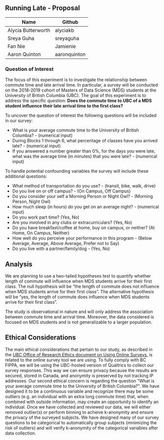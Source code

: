 ## Running Late - Proposal

|Name|Github |
|---|---|
|Alycia Butterworth | alyciakb  |
|Sreya Guha | sreyaguha  |
|Fan Nie | Jamienie  |
|Aaron Quinton | aaronquinton |

### Question of Interest
The focus of this experiment is to investigate the relationship between commute time and late arrival time. In particular, a survey will be conducted on the 2018-2019 cohort of Masters of Data Science (MDS) students at the University of British Columbia (UBC).  The goal of this experiment is to address the specific question:  **Does the commute time to UBC of a MDS student influence their late arrival time to the first class?**

To uncover the question of interest the following questions will be included in our survey:
- What is your average commute time to the University of British Columbia? - (numerical input)
- During Blocks 1 through 6, what percentage of classes have you arrived late? - (numerical input)
- If you answered a number greater than 0%, for the days you were late, what was the average time (in minutes) that you were late? - (numerical input)

To handle potential confounding variables the survey will include these additional questions:
- What method of transportation do you use? - (transit, bike, walk, drive)
- Do you live on or off campus? - (On Campus, Off Campus)
- Do you consider your self a Morning Person or Night Owl? - (Morning Person, Night Owl)
- How much sleep (in hours) do you get on an average night? - (numerical input)
- Do you work part time? (Yes, No)
- Are you involved in any clubs or extracurriculars? (Yes, No)
- Do you have breakfast/coffee at home, buy on campus, or neither? (At Home, On Campus, Neither)
- How well do you perceive your performance in this program - (Below Average, Average, Above Average, Prefer not to Say)
- Do you live with a partner/family/dog - (Yes, No)

## Analysis

We are planning to use a two-tailed hypotheses test to quantify whether length of commute will influence when MDS students arrive for their first class.
The null hypothesis will be “the length of commute does not influence when MDS students arrive for their first class”. The alternative hypothesis will be “yes, the length of commute does influence when MDS students arrive for their first class”.

The study is observational in nature and will only address the association between commute time and arrival time. Moreover, the data considered is focused on MDS students and is not generalizable to a larger population.  

## Ethical Considerations

The main ethical considerations that pertain to our study, as described in the [UBC Office of Research Ethics document on Using Online Surveys](https://ethics.research.ubc.ca/sites/ore.ubc.ca/files/documents/Online_Survey-GN.pdf), is related to the online survey tool we are using. To fully comply with BC FIPPA, we will be using the UBC-hosted version of Qualtrics to collect our survey responses. This way we can ensure privacy because the results are secured, stored in Canada, and anonymity is preserved by not tracking IP addresses. Our second ethical concern is regarding the question "What is your average commute time to the University of British Columbia?". We have designed it to be a continuous variable and recognize there may be some outliers (e.g. an individual with an extra long commute time) that, when combined with outside information, may create an opportunity to identify an individual. Once we have collected and reviewed our data, we will either removed outlier(s) or perform binning to acheive k-anonymity and ensure the privacy of the surveyed subjects. We have designed many of our survey questions to be categorical to automatically group subjects (minimizing the risk of outliers) and will verify k-anonymity of the categorical variables after data collection.